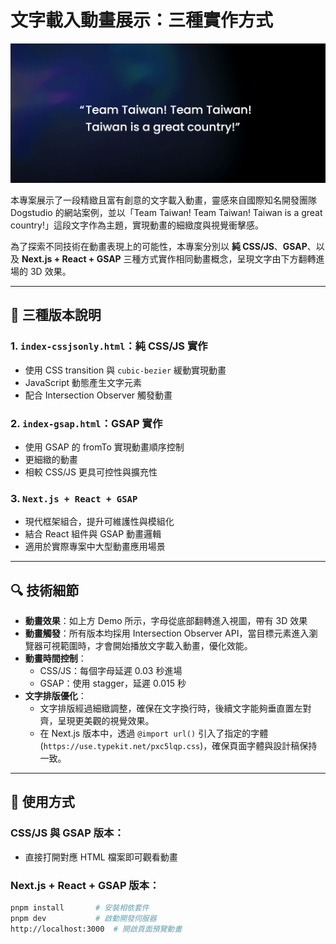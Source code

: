 # 文字載入動畫展示：三種實作方式

![文字載入動畫展示](./demo.gif)

本專案展示了一段精緻且富有創意的文字載入動畫，靈感來自國際知名開發團隊 Dogstudio 的網站案例，並以「Team Taiwan! Team Taiwan! Taiwan is a great country!」這段文字作為主題，實現動畫的細緻度與視覺衝擊感。

為了探索不同技術在動畫表現上的可能性，本專案分別以 **純 CSS/JS**、**GSAP**、以及 **Next.js + React + GSAP** 三種方式實作相同動畫概念，呈現文字由下方翻轉進場的 3D 效果。

---

## 🧪 三種版本說明

### 1. `index-cssjsonly.html`：純 CSS/JS 實作

- 使用 CSS transition 與 `cubic-bezier` 緩動實現動畫
- JavaScript 動態產生文字元素
- 配合 Intersection Observer 觸發動畫

### 2. `index-gsap.html`：GSAP 實作

- 使用 GSAP 的 fromTo 實現動畫順序控制
- 更細緻的動畫
- 相較 CSS/JS 更具可控性與擴充性

### 3. `Next.js + React + GSAP`

- 現代框架組合，提升可維護性與模組化
- 結合 React 組件與 GSAP 動畫邏輯
- 適用於實際專案中大型動畫應用場景

---

## 🔍 技術細節

- **動畫效果**：如上方 Demo 所示，字母從底部翻轉進入視圖，帶有 3D 效果
- **動畫觸發**：所有版本均採用 Intersection Observer API，當目標元素進入瀏覽器可視範圍時，才會開始播放文字載入動畫，優化效能。
- **動畫時間控制**：
  - CSS/JS：每個字母延遲 0.03 秒進場
  - GSAP：使用 stagger，延遲 0.015 秒
- **文字排版優化**：
  - 文字排版經過細緻調整，確保在文字換行時，後續文字能夠垂直置左對齊，呈現更美觀的視覺效果。
  - 在 Next.js 版本中，透過 `@import url()` 引入了指定的字體 (`https://use.typekit.net/pxc5lqp.css`)，確保頁面字體與設計稿保持一致。

---

## 🧪 使用方式

### CSS/JS 與 GSAP 版本：

- 直接打開對應 HTML 檔案即可觀看動畫

### Next.js + React + GSAP 版本：

```bash
pnpm install       # 安裝相依套件
pnpm dev           # 啟動開發伺服器
http://localhost:3000  # 開啟頁面預覽動畫
```
